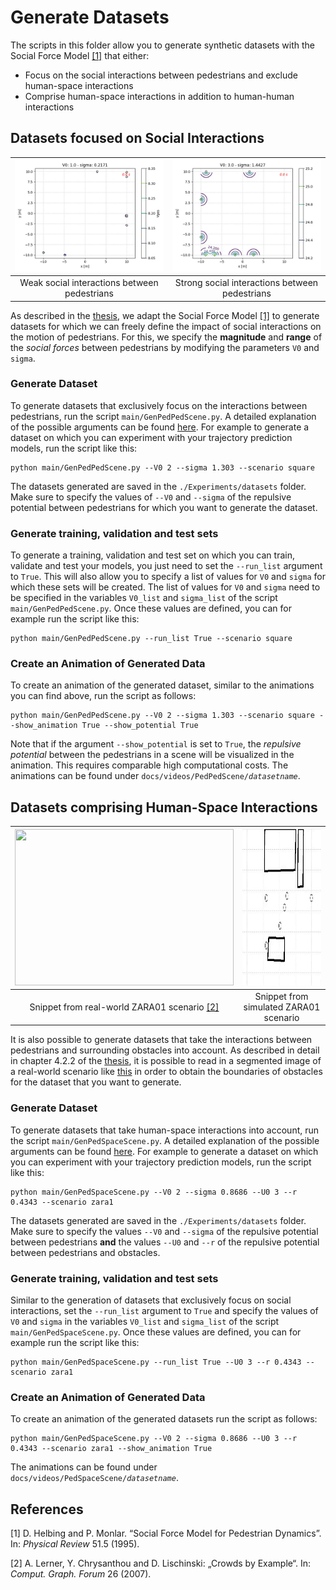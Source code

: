 # Generate Datasets

The scripts in this folder allow you to generate synthetic datasets with the Social Force Model [[1]](#1) that either: 

* Focus on the social interactions between pedestrians and exclude human-space interactions
* Comprise human-space interactions in addition to human-human interactions

## Datasets focused on Social Interactions
![Weak Social Interactions](<ReadMeSupport/PedPed_Animations/V01b0u2171.gif>) | ![Weak Social Interactions](<ReadMeSupport/PedPed_Animations/V03b1u4427.gif>) 
:-------------------------:|:-------------------------:
Weak social interactions between pedestrians            |  Strong social interactions between pedestrians


As described in the [thesis](../Bachelor_Thesis_Philipp_Mondorf.pdf), we adapt the Social Force Model [[1]](#1) to generate datasets for which we can freely define the 
impact of social interactions on the motion of pedestrians. For this, we specify the **magnitude** and **range** of the *social forces* between pedestrians by modifying the parameters `V0` and `sigma`. 

### Generate Dataset

To generate datasets that exclusively focus on the interactions between pedestrians, run the script `main/GenPedPedScene.py`. A detailed explanation of the possible arguments can be found [here](./ARGUMENTS.md). For example to generate a dataset on which you can experiment with your trajectory prediction models, run the script like this:

```
python main/GenPedPedScene.py --V0 2 --sigma 1.303 --scenario square
```

The datasets generated are saved in the `./Experiments/datasets` folder. Make sure to specify the values of `--V0` and `--sigma` of the repulsive potential between pedestrians for which you want to generate the dataset.


### Generate training, validation and test sets

To generate a training, validation and test set on which you can train, validate and test your models, you just need to set the `--run_list` argument to `True`. This will also allow you to specify a list of values for `V0` and `sigma` for which these sets will be created. The list of values for `V0` and `sigma` need to be specified in the variables `V0_list` and `sigma_list` of the script `main/GenPedPedScene.py`. Once these values are defined, you can for example run the script like this:

```
python main/GenPedPedScene.py --run_list True --scenario square
```

### Create an Animation of Generated Data

To create an animation of the generated dataset, similar to the animations you can find above, run the script as follows:

```
python main/GenPedPedScene.py --V0 2 --sigma 1.303 --scenario square --show_animation True --show_potential True
```

Note that if the argument `--show_potential` is set to `True`, the *repulsive potential* between the pedestrians in a scene will be visualized in the animation. This requires comparable high computational costs.
The animations can be found under <code>docs/videos/PedPedScene/*datasetname*</code>. 

## Datasets comprising Human-Space Interactions

<img src= "ReadMeSupport/PedSpace_Animations/Zara01_scenario.gif" width = "350" height = "250"> | <img src= "ReadMeSupport/PedSpace_Animations/Zara01_scenario_simulated.gif" width = "350" height = "250">
:-------------------------:|:-------------------------:
Snippet from real-world ZARA01 scenario [[2]](#2)          |  Snippet from simulated ZARA01 scenario

It is also possible to generate datasets that take the interactions between pedestrians and surrounding obstacles into account. As described in detail in chapter 4.2.2 of the [thesis](../Bachelor_Thesis_Philipp_Mondorf.pdf), it is possible to read in a segmented image of a real-world scenario like [this](docs/real_scene_images/zara1-op.jpg) in order to obtain the boundaries of obstacles for the dataset that you want to generate. 

### Generate Dataset 

To generate datasets that take human-space interactions into account, run the script `main/GenPedSpaceScene.py`.  A detailed explanation of the possible arguments can be found [here](./ARGUMENTS.md). 
For example to generate a dataset on which you can experiment with your trajectory prediction models, run the script like this:

```
python main/GenPedSpaceScene.py --V0 2 --sigma 0.8686 --U0 3 --r 0.4343 --scenario zara1
```

The datasets generated are saved in the `./Experiments/datasets` folder. Make sure to specify the values `--V0` and `--sigma` of the repulsive potential between pedestrians **and** the values `--U0` and `--r` of the repulsive potential between pedestrians and obstacles.

### Generate training, validation and test sets

Similar to the generation of datasets that exclusively focus on social interactions, set the `--run_list` argument to `True` and specify the values of `V0` and `sigma` in the variables `V0_list` and `sigma_list` of the script `main/GenPedSpaceScene.py`. Once these values are defined, you can for example run the script like this:

```
python main/GenPedSpaceScene.py --run_list True --U0 3 --r 0.4343 --scenario zara1
```

### Create an Animation of Generated Data

To create an animation of the generated datasets run the script as follows:

```
python main/GenPedSpaceScene.py --V0 2 --sigma 0.8686 --U0 3 --r 0.4343 --scenario zara1 --show_animation True
```

The animations can be found under <code>docs/videos/PedSpaceScene/*datasetname*</code>. 




## References
<a id="1">[1]</a>  D. Helbing and P. Monlar. “Social Force Model for Pedestrian Dynamics”. In: *Physical Review* 51.5 (1995).

<a id="2">[2]</a> A. Lerner, Y. Chrysanthou and D. Lischinski: „Crowds by Example“. In: *Comput. Graph. Forum* 26 (2007).